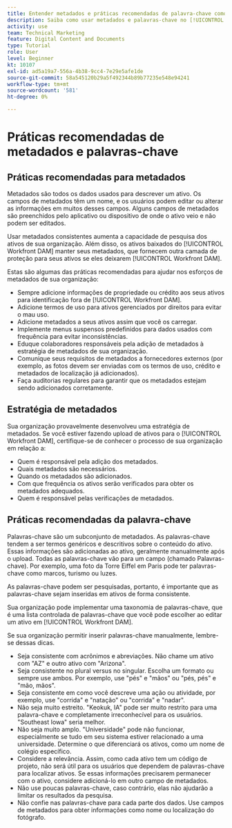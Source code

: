 ```yaml
---
title: Entender metadados e práticas recomendadas de palavra-chave como colaborador
description: Saiba como usar metadados e palavras-chave no [!UICONTROL Workfront DAM] para descrever um ativo para aumentar a capacidade de pesquisa dos ativos de sua organização.
activity: use
team: Technical Marketing
feature: Digital Content and Documents
type: Tutorial
role: User
level: Beginner
kt: 10107
exl-id: ad5a19a7-556a-4b38-9cc4-7e29e5afe1de
source-git-commit: 58a545120b29a5f492344b89b77235e548e94241
workflow-type: tm+mt
source-wordcount: '581'
ht-degree: 0%

---
```


# Práticas recomendadas de metadados e palavras-chave

## Práticas recomendadas para metadados

Metadados são todos os dados usados para descrever um ativo. Os campos de metadados têm um nome, e os usuários podem editar ou alterar as informações em muitos desses campos. Alguns campos de metadados são preenchidos pelo aplicativo ou dispositivo de onde o ativo veio e não podem ser editados.

Usar metadados consistentes aumenta a capacidade de pesquisa dos ativos de sua organização. Além disso, os ativos baixados do [!UICONTROL Workfront DAM] manter seus metadados, que fornecem outra camada de proteção para seus ativos se eles deixarem [!UICONTROL Workfront DAM].

Estas são algumas das práticas recomendadas para ajudar nos esforços de metadados de sua organização:

* Sempre adicione informações de propriedade ou crédito aos seus ativos para identificação fora de [!UICONTROL Workfront DAM].
* Adicione termos de uso para ativos gerenciados por direitos para evitar o mau uso.
* Adicione metadados a seus ativos assim que você os carregar.
* Implemente menus suspensos predefinidos para dados usados com frequência para evitar inconsistências.
* Eduque colaboradores responsáveis pela adição de metadados à estratégia de metadados de sua organização.
* Comunique seus requisitos de metadados a fornecedores externos (por exemplo, as fotos devem ser enviadas com os termos de uso, crédito e metadados de localização já adicionados).
* Faça auditorias regulares para garantir que os metadados estejam sendo adicionados corretamente.

## Estratégia de metadados

Sua organização provavelmente desenvolveu uma estratégia de metadados. Se você estiver fazendo upload de ativos para o [!UICONTROL Workfront DAM], certifique-se de conhecer o processo de sua organização em relação a:

* Quem é responsável pela adição dos metadados.
* Quais metadados são necessários.
* Quando os metadados são adicionados.
* Com que frequência os ativos serão verificados para obter os metadados adequados.
* Quem é responsável pelas verificações de metadados.

## Práticas recomendadas da palavra-chave

Palavras-chave são um subconjunto de metadados. As palavras-chave tendem a ser termos genéricos e descritivos sobre o conteúdo do ativo. Essas informações são adicionadas ao ativo, geralmente manualmente após o upload. Todas as palavras-chave vão para um campo (chamado Palavras-chave). Por exemplo, uma foto da Torre Eiffel em Paris pode ter palavras-chave como marcos, turismo ou luzes.

As palavras-chave podem ser pesquisadas, portanto, é importante que as palavras-chave sejam inseridas em ativos de forma consistente.

Sua organização pode implementar uma taxonomia de palavras-chave, que é uma lista controlada de palavras-chave que você pode escolher ao editar um ativo em [!UICONTROL Workfront DAM].

Se sua organização permitir inserir palavras-chave manualmente, lembre-se dessas dicas.

* Seja consistente com acrônimos e abreviações. Não chame um ativo com &quot;AZ&quot; e outro ativo com &quot;Arizona&quot;.
* Seja consistente no plural versus no singular. Escolha um formato ou sempre use ambos. Por exemplo, use &quot;pés&quot; e &quot;mãos&quot; ou &quot;pés, pés&quot; e &quot;mão, mãos&quot;.
* Seja consistente em como você descreve uma ação ou atividade, por exemplo, use &quot;corrida&quot; e &quot;natação&quot; ou &quot;corrida&quot; e &quot;nadar&quot;.
* Não seja muito estreito. &quot;Keokuk, IA&quot; pode ser muito restrito para uma palavra-chave e completamente irreconhecível para os usuários. &quot;Southeast Iowa&quot; seria melhor.
* Não seja muito amplo. &quot;Universidade&quot; pode não funcionar, especialmente se tudo em seu sistema estiver relacionado a uma universidade. Determine o que diferenciará os ativos, como um nome de colégio específico.
* Considere a relevância. Assim, como cada ativo tem um código de projeto, não será útil para os usuários que dependem de palavras-chave para localizar ativos. Se essas informações precisarem permanecer com o ativo, considere adicioná-lo em outro campo de metadados.
* Não use poucas palavras-chave, caso contrário, elas não ajudarão a limitar os resultados da pesquisa.
* Não confie nas palavras-chave para cada parte dos dados. Use campos de metadados para obter informações como nome ou localização do fotógrafo.
